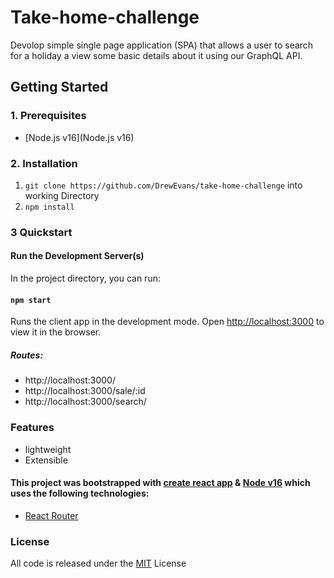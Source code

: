 # Take-home-challenge

Devolop simple single page application (SPA) that allows a user to
search for a holiday a view some basic details about it using our GraphQL API.

## Getting Started

### 1. Prerequisites

- [Node.js v16](Node.js v16)

### 2. Installation

1. `git clone https://github.com/DrewEvans/take-home-challenge` into working Directory
2. `npm install`

### 3 Quickstart

#### Run the Development Server(s)

In the project directory, you can run:

#### `npm start`

Runs the client app in the development mode.
Open [http://localhost:3000](http://localhost:3000) to view it in the browser.

##### Routes:

- http://localhost:3000/
- http://localhost:3000/sale/:id
- http://localhost:3000/search/

### Features

- lightweight
- Extensible

#### This project was bootstrapped with [create react app](https://create-react-app.dev) & [Node v16](https://nodejs.org/en/) which uses the following technologies:

- [React Router](https://cdn.svgporn.com/logos/react-router.svg)

### License

All code is released under the [MIT](https://opensource.org/licenses/MIT) License
